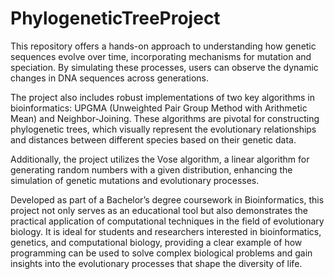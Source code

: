 # PhylogeneticTreeProject
This repository offers a hands-on approach to understanding how genetic sequences evolve over time, incorporating mechanisms for mutation and speciation. By simulating these processes, users can observe the dynamic changes in DNA sequences across generations.

The project also includes robust implementations of two key algorithms in bioinformatics: UPGMA (Unweighted Pair Group Method with Arithmetic Mean) and Neighbor-Joining. These algorithms are pivotal for constructing phylogenetic trees, which visually represent the evolutionary relationships and distances between different species based on their genetic data.

Additionally, the project utilizes the Vose algorithm, a linear algorithm for generating random numbers with a given distribution, enhancing the simulation of genetic mutations and evolutionary processes.

Developed as part of a Bachelor’s degree coursework in Bioinformatics, this project not only serves as an educational tool but also demonstrates the practical application of computational techniques in the field of evolutionary biology. It is ideal for students and researchers interested in bioinformatics, genetics, and computational biology, providing a clear example of how programming can be used to solve complex biological problems and gain insights into the evolutionary processes that shape the diversity of life.

